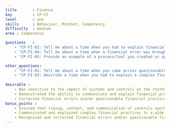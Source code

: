```yaml
---
title       : Finance
key         : CP-FI
level       : one
skills      : Behaviour, Mindset, Competency
difficulty  : medium
area : Competency

questions   :
    - "CP-FI-02: Tell me about a time when you had to explain financial concepts to various audiences. How did you communicate these concepts effectively?"
    - "CP-FI-04: Tell me about a time when a financial error was brought to your attention. How did you resolve the situation?"
    - "CP-FI-05: Provide an example of a process/tool you created or updated that resulted in improved workflow, accuracy, or analysis."

other_questions:
    - "CP-FI-01: Tell me about a time when you came across questionable financial practices."
    - "CP-FI-03: Describe a time when you had to explain a complex financial concept to someone without a finance background."
    
desirable :
    - Was sensitive to the impact of systems and controls on the rhythm of the business/business cycle
    - Demonstrated the ability to communicate and explain financial practices to others
    - Corrected financial errors and/or questionable financial practices in an ethical manner
bonus_points :
    - Ensured that timing, content, and communication of controls synchronised to rhythm of business needs
    - Communicated and explained complex financial practices to a wide audience
    - Recognised and corrected financial errors and/or questionable financial practices in an ethical manner
---
```

